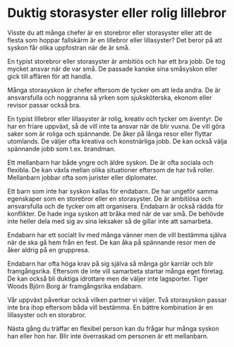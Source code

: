 # Duktig storasyster eller rolig lillebror

Visste du att många chefer är en storebror eller storasyster eller att de flesta som hoppar fallskärm är en lillebror eller lillasyster? Det beror på att syskon får olika uppfostran när de är små.

En typist storebror eller storasyster är ambitiös och har ett bra jobb. De tog mycket ansvar när de var små.  De passade kanske sina småsyskon eller gick till affären för att handla.

Många storasyskon är chefer eftersom de tycker om att leda andra. De är ansvarsfulla och noggranna så yrken som sjuksköterska, ekonom eller revisor passar också bra.

En typist lillebror eller lillasyster är rolig, kreativ och tycker om äventyr. De har en friare uppväxt, så de vill inte ta ansvar när de blir vuxna. De vill göra saker som är roliga och spännande. De åker på långa resor eller flyttar utomlands. De väljer ofta kreativa och konstnärliga jobb. De kan också välja spännande jobb som t.ex. brandman.

Ett mellanbarn har både yngre och äldre syskon. De är ofta sociala och flexibla. De kan växla mellan olika situationer eftersom de har två roller. Mellanbarn jobbar ofta som jurister eller diplomater.

Ett barn som inte har syskon kallas för endabarn. De har ungeför samma egenskaper som en storebror eller en storasyster. De är ambitiösa och ansvarsfulla och de tycker om att organisera. Endabarn är också rädda för konflikter. De hade inga syskon att bråka med när de var små. De behövde inte heller dela med sig av sina leksaker så de gillar inte att samarbeta.

Endabarn har ett socialt liv med många vänner men de vill bestämma själva när de ska gå hem från en fest. De kan åka på spännande resor men de åker aldrig på en gruppresa.

Endabarn har ofta höga krav på sig själva så många gör karriär och blir framgångsrika. Eftersom de inte vill samarbeta startar många eget företag. De kan också bli duktiga idrottare men de väljer inte lagsporter. Tiger Woods Björn Borg är framgångsrika endabarn.

Vår uppväxt påverkar också vilken partner vi väljer. Två storasyskon passar inte bra ihop eftersom båda vill bestämma. En bättre kombination är en lillasyster och en storabror.

Nästa gång du träffar en flexibel person kan du frågar hur många syskon han eller hon har. Blir inte överraskad om personen är ett mellanbarn.


<!--stackedit_data:
eyJoaXN0b3J5IjpbMTcyMTQ1MjM1NywxMjk3MDQ1MjEsNDk0OT
kwMzU3LDcyNTc0NjM2LC02MzAyMDEyMDhdfQ==
-->